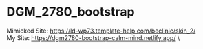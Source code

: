 # DGM_2780_bootstrap

Mimicked Site: https://ld-wp73.template-help.com/beclinic/skin_2/ \
My Site: https://dgm2780-bootstrap-calm-mind.netlify.app/ \
